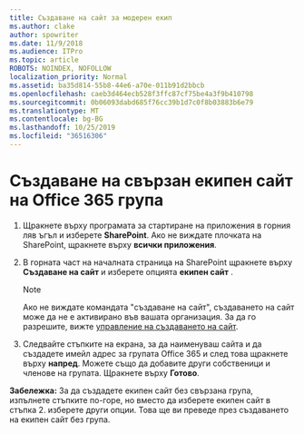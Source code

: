 ```yaml
---
title: Създаване на сайт за модерен екип
ms.author: clake
author: spowriter
ms.date: 11/9/2018
ms.audience: ITPro
ms.topic: article
ROBOTS: NOINDEX, NOFOLLOW
localization_priority: Normal
ms.assetid: ba35d814-55b8-44e6-a70e-011b91d2bbcb
ms.openlocfilehash: caeb3d464ecb528f3ffc87cf75be4a3f9b410798
ms.sourcegitcommit: 0b06093dabd685f76cc39b1d7c0f8b03883b6e79
ms.translationtype: MT
ms.contentlocale: bg-BG
ms.lasthandoff: 10/25/2019
ms.locfileid: "36516306"
---
```

# <a name="create-an-office-365-group-connected-team-site"></a>Създаване на свързан екипен сайт на Office 365 група

1. Щракнете върху програмата за стартиране на приложения в горния ляв ъгъл и изберете **SharePoint**. Ако не виждате плочката на SharePoint, щракнете върху **всички приложения**.
    
2. В горната част на началната страница на SharePoint щракнете върху **Създаване на сайт** и изберете опцията **екипен сайт** . 
    
    > [!NOTE]
    > Ако не виждате командата "създаване на сайт", създаването на сайт може да не е активирано във вашата организация. За да го разрешите, вижте [управление на създаването на сайт](https://go.microsoft.com/fwlink/?linkid=2009644). 
  
3. Следвайте стъпките на екрана, за да наименуваш сайта и да създадете имейл адрес за групата Office 365 и след това щракнете върху **напред**. Можете също да добавите други собственици и членове на групата. Щракнете върху **Готово**.
  
 **Забележка:** За да създадете екипен сайт без свързана група, изпълнете стъпките по-горе, но вместо да изберете екипен сайт в стъпка 2. изберете други опции. Това ще ви преведе през създаването на екипен сайт без група. 
    

